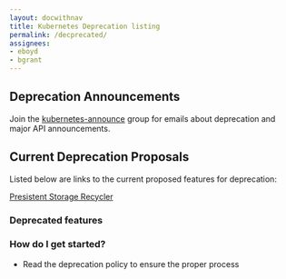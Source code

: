 ```yaml
---
layout: docwithnav
title: Kubernetes Deprecation listing
permalink: /decprecated/
assignees:
- eboyd
- bgrant
---
```


## Deprecation Announcements

Join the [kubernetes-announce](https://groups.google.com/forum/#!forum/kubernetes-announce) group for emails about deprecation and major API announcements.

## Current Deprecation Proposals

Listed below are links to the current proposed features for deprecation:

[Presistent Storage Recycler](https://github.com/kubernetes/kubernetes.github.io/tree/master/docs/deprecated/pv-recycler.md)

### Deprecated features


### How do I get started?

- Read the deprecation policy to ensure the proper process
